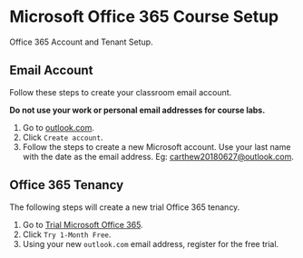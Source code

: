 # Microsoft Office 365 Course Setup

Office 365 Account and Tenant Setup.

## Email Account

Follow these steps to create your classroom email account.

__Do not use your work or personal email addresses for course labs.__

1. Go to [outlook.com](https://outlook.com/).
1. Click `Create account`.
1. Follow the steps to create a new Microsoft account. Use your last name with the date as the email address. Eg: carthew20180627@outlook.com.

## Office 365 Tenancy

The following steps will create a new trial Office 365 tenancy.

1. Go to [Trial Microsoft Office 365](https://products.office.com/en-au/try).
1. Click `Try 1-Month Free`.
1. Using your new `outlook.com` email address, register for the free trial.

